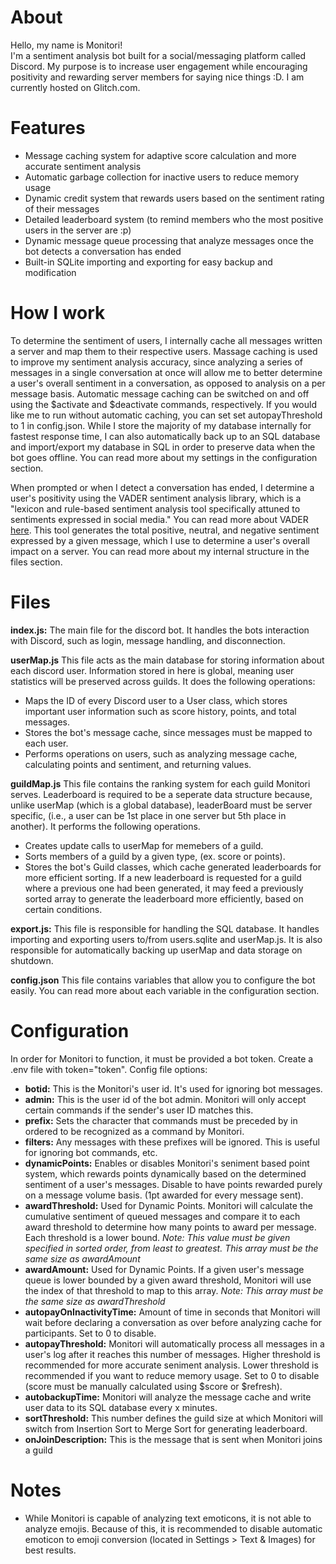 # About
Hello, my name is Monitori! <br />
I'm a sentiment analysis bot built for a social/messaging platform called Discord. My purpose is to increase user engagement while encouraging positivity and rewarding server members for saying nice things :D. I am currently hosted on Glitch.com.

# Features
* Message caching system for adaptive score calculation and more accurate sentiment analysis
* Automatic garbage collection for inactive users to reduce memory usage
* Dynamic credit system that rewards users based on the sentiment rating of their messages
* Detailed leaderboard system (to remind members who the most positive users in the server are :p)
* Dynamic message queue processing that analyze messages once the bot detects a conversation has ended
* Built-in SQLite importing and exporting for easy backup and modification

# How I work 
To determine the sentiment of users, I internally cache all messages written a server and map them to their respective users. Massage caching is used to improve my sentiment analysis accuracy, since analyzing a series of messages in a single conversation at once will allow me to better determine a user's overall sentiment in a conversation, as opposed to analysis on a per message basis. Automatic message caching can be switched on and off using the $activate and $deactivate commands, respectively. If you would like me to run without automatic caching, you can set set autopayThreshold to 1 in config.json. While I store the majority of my database internally for fastest response time, I can also automatically back up to an SQL database and import/export my database in SQL in order to preserve data when the bot goes offline. You can read more about my settings in the configuration section.

When prompted or when I detect a conversation has ended, I determine a user's positivity using the VADER sentiment analysis library, which is a "lexicon and rule-based sentiment analysis tool specifically attuned to sentiments expressed in social media." You can read more about VADER [here](http://comp.social.gatech.edu/papers/icwsm14.vader.hutto.pdf). This tool generates the total positive, neutral, and negative sentiment expressed by a given message, which I use to determine a user's overall impact on a server. You can read more about my internal structure in the files section.

# Files
**index.js:** The main file for the discord bot. It handles the bots interaction with Discord, such as login, message handling, and disconnection. <br />

**userMap.js** This file acts as the main database for storing information about each discord user. Information stored in here is global, meaning user statistics will be preserved across guilds. It does the following operations: <br />
* Maps the ID of every Discord user to a User class, which stores important user information such as score history, points, and total messages. <br />
* Stores the bot's message cache, since messages must be mapped to each user. <br /> 
* Performs operations on users, such as analyzing message cache, calculating points and sentiment, and returning values. <br />
<a/>

**guildMap.js** This file contains the ranking system for each guild Monitori serves. Leaderboard is required to be a seperate data structure because, unlike userMap (which is a global database), leaderBoard must be server specific, (i.e., a user can be 1st place in one server but 5th place in another). It performs the following operations. <br />
* Creates update calls to userMap for memebers of a guild.<br />
* Sorts members of a guild by a given type, (ex. score or points). <br />
* Stores the bot's Guild classes, which cache generated leaderboards for more efficient sorting. If a new leaderboard is requested for a guild where a previous one had been generated, it may feed a previously sorted array to generate the leaderboard more efficiently, based on certain conditions. <br /> 
<a/>

**export.js:** This file is responsible for handling the SQL database. It handles importing and exporting users to/from users.sqlite and userMap.js. It is also responsible for automatically backing up userMap and data storage on shutdown.<br />

**config.json** This file contains variables that allow you to configure the bot easily. You can read more about each variable in the configuration section. <br />

# Configuration
In order for Monitori to function, it must be provided a bot token. Create a .env file with token="token". Config file options:<br />

* **botid:** This is the Monitori's user id. It's used for ignoring bot messages. <br />
* **admin:** This is the user id of the bot admin. Monitori will only accept certain commands if the sender's user ID matches this.
* **prefix:** Sets the character that commands must be preceded by in ordered to be recognized as a command by Monitori. <br />
* **filters:** Any messages with these prefixes will be ignored. This is useful for ignoring bot commands, etc. <br />
* **dynamicPoints:** Enables or disables Monitori's seniment based point system, which rewards points dynamically based on the determined sentiment of a user's messages. Disable to have points rewarded purely on a message volume basis. (1pt awarded for every message sent). <br />
* **awardThreshold:** Used for Dynamic Points. Monitori will calculate the cumulative sentiment of queued messages and compare it to each award threshold to determine how many points to award per message. Each threshold is a lower bound. *Note: This value must be given specified in sorted order, from least to greatest. This array must be the same size as awardAmount*<br />
* **awardAmount:** Used for Dynamic Points. If a given user's message queue is lower bounded by a given award threshold, Monitori will use the index of that threshold to map to this array. *Note: This array must be the same size as awardThreshold* <br />
* **autopayOnInactivityTime:** Amount of time in seconds that Monitori will wait before declaring a conversation as over before analyzing cache for participants. Set to 0 to disable. <br />
* **autopayThreshold:** Monitori will automatically process all messages in a user's log after it reaches this number of messages. Higher threshold is recommended for more accurate seniment analysis. Lower threshold is recommended if you want to reduce memory usage. Set to 0 to disable (score must be manually calculated using $score or $refresh). <br />
* **autobackupTime:** Monitori will analyze the message cache and write user data to its SQL database every x minutes.
* **sortThreshold:** This number defines the guild size at which Monitori will switch from Insertion Sort to Merge Sort for generating leaderboard. <br />
* **onJoinDescription:** This is the message that is sent when Monitori joins a guild

# Notes
* While Monitori is capable of analyzing text emoticons, it is not able to analyze emojis. Because of this, it is recommended to disable automatic emoticon to emoji conversion (located in Settings > Text & Images) for best results.
